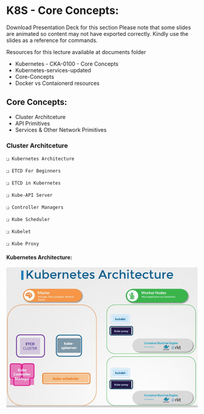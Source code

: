 # K8S - Core Concepts:

Download Presentation Deck for this section
Please note that some slides are animated so content may not have exported correctly. Kindly use the slides as a reference for commands.

Resources for this lecture available at documents folder

* Kubernetes - CKA-0100 - Core Concepts
* Kubernetes-services-updated
* Core-Concepts
* Docker vs Contaionerd resources

## Core Concepts:

- Cluster Architceture
- API Primitives
- Services & Other Network Primitives

### Cluster Architceture

    ❑ Kubernetes Architecture

    ❑ ETCD For Beginners

    ❑ ETCD in Kubernetes

    ❑ Kube-API Server

    ❑ Controller Managers

    ❑ Kube Scheduler

    ❑ Kubelet

    ❑ Kube Proxy

#### Kubernetes Architecture:

<p align="center">
  <img src="images/k8s-1.JPG" alt="Description of my awesome image" width="600">
</p>
